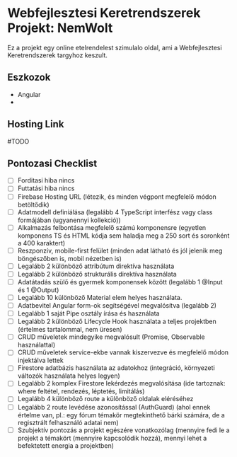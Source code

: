 # Webfejlesztesi Keretrendszerek Projekt: NemWolt

Ez a projekt egy online etelrendelest szimulalo oldal, ami a Webfejlesztesi Keretrendszerek targyhoz keszult.

## Eszkozok

- Angular
- 

## Hosting Link

#TODO

## Pontozasi Checklist

- [ ] Forditasi hiba nincs
- [ ] Futtatási hiba nincs
- [ ] Firebase Hosting URL (létezik, és minden végpont megfelelő módon betöltődik)
- [ ] Adatmodell definiálása (legalább 4 TypeScript interfész vagy class formájában (ugyanennyi kollekció))
- [ ] Alkalmazás felbontása megfelelő számú komponensre (egyetlen komponens TS és HTML kódja sem haladja meg a 250 sort és soronként a 400 karaktert)
- [ ] Reszponzív, mobile-first felület (minden adat látható és jól jelenik meg böngészőben is, mobil nézetben is)
- [ ] Legalább 2 különböző attribútum direktíva használata
- [ ] Legalább 2 különböző strukturális direktíva használata
- [ ] Adatátadás szülő és gyermek komponensek között (legalább 1 @Input és 1 @Output)
- [ ] Legalább 10 különböző Material elem helyes használata.
- [ ] Adatbevitel Angular form-ok segítségével megvalósítva (legalább 2)
- [ ] Legalább 1 saját Pipe osztály írása és használata
- [ ] Legalább 2 különböző Lifecycle Hook használata a teljes projektben (értelmes tartalommal, nem üresen)
- [ ] CRUD műveletek mindegyike megvalósult (Promise, Observable használattal)
- [ ] CRUD műveletek service-ekbe vannak kiszervezve és megfelelő módon injektálva lettek
- [ ] Firestore adatbázis használata az adatokhoz (integráció, környezeti változók használata helyes legyen)
- [ ] Legalább 2 komplex Firestore lekérdezés megvalósítása (ide tartoznak: where feltétel, rendezés, léptetés, limitálás)
- [ ] Legalább 4 különböző route a különböző oldalak eléréséhez
- [ ] Legalább 2 route levédése azonosítással (AuthGuard) (ahol ennek értelme van, pl.: egy fórum témakör megtekinthető bárki számára, de a regisztrált felhasználó adatai nem)
- [ ] Szubjektív pontozás a projekt egészére vonatkozólag (mennyire fedi le a projekt a témakört (mennyire kapcsolódik hozzá), mennyi lehet a befektetett energia a projektben)

